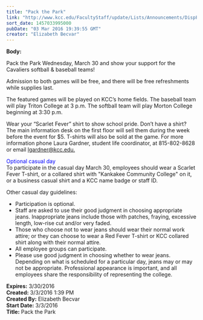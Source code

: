 ```yaml
---
title: "Pack the Park"
link: "http://www.kcc.edu/FacultyStaff/update/Lists/Announcements/DispForm.aspx?ID=2176"
sort_date: 1457033995000
pubDate: "03 Mar 2016 19:39:55 GMT"
creator: "Elizabeth Becvar"
---
```


<div><b>Body:</b> <div class="ExternalClassFD4FFE6C2F4B4E28802E058BE4AD7091"><p class="ExternalClassF18B080B469D45B88E8B985317599925">​Pack the Park Wednesday, March 30 and show your support for the Cavaliers softball &amp; baseball teams!</p>
<p class="ExternalClassF18B080B469D45B88E8B985317599925">Admission to both games will be free, and there will be free refreshments while supplies last. </p>
<p class="ExternalClassF18B080B469D45B88E8B985317599925">The featured games will be played on KCC’s home fields. The baseball team will play Triton College at 3 p.m. The softball team will play Morton College beginning at 3:30 p.m. </p>
<p class="ExternalClassF18B080B469D45B88E8B985317599925">Wear your “Scarlet Fever” shirt to show school pride. Don’t have a shirt? The main information desk on the first floor will sell them during the week before the event for $5. T-shirts will also be sold at the game. For more information phone Laura Gardner, student life coordinator, at 815-802-8628 or email <a href="mailto:lgardner@kcc.edu.">lgardner@kcc.edu.</a></p>
<p class="ExternalClassF18B080B469D45B88E8B985317599925"><span style="color:blue">Optional casual day</span><br />To participate in the casual day March 30, employees should wear a Scarlet Fever T-shirt, or a collared shirt with &quot;Kankakee Community College&quot; on it, or a business casual shirt and a KCC name badge or staff ID.</p>
<p class="ExternalClassF18B080B469D45B88E8B985317599925">Other casual day guidelines: </p>
<div class="ExternalClassF18B080B469D45B88E8B985317599925"><ul><li>Participation is optional.</li>
<li>Staff are asked to use their good judgment in choosing appropriate jeans. Inappropriate jeans include those with patches, fraying, excessive length, low-rise cut and/or very faded. </li>
<li>Those who choose not to wear jeans should wear their normal work attire; or they can choose to wear a Red Fever T-shirt or KCC collared shirt along with their normal attire. </li>
<li>All employee groups can participate. </li>
<li>Please use good judgment in choosing whether to wear jeans. Depending on what is scheduled for a particular day, jeans may or may not be appropriate. Professional appearance is important, and all employees share the responsibility of representing the college. <br /></li></ul></div></div></div>
<div><b>Expires:</b> 3/30/2016</div>
<div><b>Created:</b> 3/3/2016 1:39 PM</div>
<div><b>Created By:</b> Elizabeth Becvar</div>
<div><b>Start Date:</b> 3/3/2016</div>
<div><b>Title:</b> Pack the Park</div>
